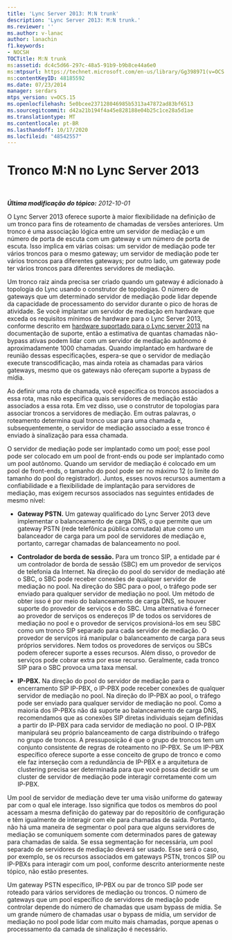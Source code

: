 ```yaml
---
title: 'Lync Server 2013: M:N trunk'
description: 'Lync Server 2013: M:N trunk.'
ms.reviewer: ''
ms.author: v-lanac
author: lanachin
f1.keywords:
- NOCSH
TOCTitle: M:N trunk
ms:assetid: dc4c5d66-297c-48a5-91b9-b9b8ce44a6e0
ms:mtpsurl: https://technet.microsoft.com/en-us/library/Gg398971(v=OCS.15)
ms:contentKeyID: 48185592
ms.date: 07/23/2014
manager: serdars
mtps_version: v=OCS.15
ms.openlocfilehash: 5e0bcee237128046985b5313a47872ad83bf6513
ms.sourcegitcommit: d42a21b194f4a45e828188e04b25c1ce28a5d1ae
ms.translationtype: MT
ms.contentlocale: pt-BR
ms.lasthandoff: 10/17/2020
ms.locfileid: "48542557"
---
```

# <a name="mn-trunk-in-lync-server-2013"></a>Tronco M:N no Lync Server 2013

<div data-xmlns="http://www.w3.org/1999/xhtml">

<div class="topic" data-xmlns="http://www.w3.org/1999/xhtml" data-msxsl="urn:schemas-microsoft-com:xslt" data-cs="https://msdn.microsoft.com/">

<div data-asp="https://msdn2.microsoft.com/asp">



</div>

<div id="mainSection">

<div id="mainBody">

<span> </span>

_**Última modificação do tópico:** 2012-10-01_

O Lync Server 2013 oferece suporte à maior flexibilidade na definição de um tronco para fins de roteamento de chamadas de versões anteriores. Um tronco é uma associação lógica entre um servidor de mediação e um número de porta de escuta com um gateway e um número de porta de escuta. Isso implica em várias coisas: um servidor de mediação pode ter vários troncos para o mesmo gateway; um servidor de mediação pode ter vários troncos para diferentes gateways; por outro lado, um gateway pode ter vários troncos para diferentes servidores de mediação.

Um tronco raiz ainda precisa ser criado quando um gateway é adicionado à topologia do Lync usando o construtor de topologias. O número de gateways que um determinado servidor de mediação pode lidar depende da capacidade de processamento do servidor durante o pico de horas de atividade. Se você implantar um servidor de mediação em hardware que exceda os requisitos mínimos de hardware para o Lync Server 2013, conforme descrito em [hardware suportado para o Lync server 2013](lync-server-2013-supported-hardware.md) na documentação de suporte, então a estimativa de quantas chamadas não-bypass ativas podem lidar com um servidor de mediação autônomo é aproximadamente 1000 chamadas. Quando implantado em hardware de reunião dessas especificações, espera-se que o servidor de mediação execute transcodificação, mas ainda roteia as chamadas para vários gateways, mesmo que os gateways não ofereçam suporte a bypass de mídia.

Ao definir uma rota de chamada, você especifica os troncos associados a essa rota, mas não especifica quais servidores de mediação estão associados a essa rota. Em vez disso, use o construtor de topologias para associar troncos a servidores de mediação. Em outras palavras, o roteamento determina qual tronco usar para uma chamada e, subsequentemente, o servidor de mediação associado a esse tronco é enviado à sinalização para essa chamada.

O servidor de mediação pode ser implantado como um pool; esse pool pode ser colocado em um pool de front-ends ou pode ser implantado como um pool autônomo. Quando um servidor de mediação é colocado em um pool de front-ends, o tamanho do pool pode ser no máximo 12 (o limite do tamanho do pool do registrador). Juntos, esses novos recursos aumentam a confiabilidade e a flexibilidade de implantação para servidores de mediação, mas exigem recursos associados nas seguintes entidades de mesmo nível:

  - **Gateway PSTN.** Um gateway qualificado do Lync Server 2013 deve implementar o balanceamento de carga DNS, o que permite que um gateway PSTN (rede telefônica pública comutada) atue como um balanceador de carga para um pool de servidores de mediação e, portanto, carregar chamadas de balanceamento no pool.

  - **Controlador de borda de sessão.** Para um tronco SIP, a entidade par é um controlador de borda de sessão (SBC) em um provedor de serviços de telefonia da Internet. Na direção do pool do servidor de mediação até o SBC, o SBC pode receber conexões de qualquer servidor de mediação no pool. Na direção do SBC para o pool, o tráfego pode ser enviado para qualquer servidor de mediação no pool. Um método de obter isso é por meio do balanceamento de carga DNS, se houver suporte do provedor de serviços e do SBC. Uma alternativa é fornecer ao provedor de serviços os endereços IP de todos os servidores de mediação no pool e o provedor de serviços provisioná-los em seu SBC como um tronco SIP separado para cada servidor de mediação. O provedor de serviços irá manipular o balanceamento de carga para seus próprios servidores. Nem todos os provedores de serviços ou SBCs podem oferecer suporte a esses recursos. Além disso, o provedor de serviços pode cobrar extra por esse recurso. Geralmente, cada tronco SIP para o SBC provoca uma taxa mensal.

  - **IP-PBX.** Na direção do pool do servidor de mediação para o encerramento SIP IP-PBX, o IP-PBX pode receber conexões de qualquer servidor de mediação no pool. Na direção do IP-PBX ao pool, o tráfego pode ser enviado para qualquer servidor de mediação no pool. Como a maioria dos IP-PBXs não dá suporte ao balanceamento de carga DNS, recomendamos que as conexões SIP diretas individuais sejam definidas a partir do IP-PBX para cada servidor de mediação no pool. O IP-PBX manipulará seu próprio balanceamento de carga distribuindo o tráfego no grupo de troncos. A pressuposição é que o grupo de troncos tem um conjunto consistente de regras de roteamento no IP-PBX. Se um IP-PBX específico oferece suporte a esse conceito de grupo de tronco e como ele faz interseção com a redundância de IP-PBX e a arquitetura de clustering precisa ser determinada para que você possa decidir se um cluster de servidor de mediação pode interagir corretamente com um IP-PBX.

Um pool de servidor de mediação deve ter uma visão uniforme do gateway par com o qual ele interage. Isso significa que todos os membros do pool acessam a mesma definição do gateway par do repositório de configuração e têm igualmente de interagir com ele para chamadas de saída. Portanto, não há uma maneira de segmentar o pool para que alguns servidores de mediação se comuniquem somente com determinados pares de gateway para chamadas de saída. Se essa segmentação for necessária, um pool separado de servidores de mediação deverá ser usado. Esse será o caso, por exemplo, se os recursos associados em gateways PSTN, troncos SIP ou IP-PBXs para interagir com um pool, conforme descrito anteriormente neste tópico, não estão presentes.

Um gateway PSTN específico, IP-PBX ou par de tronco SIP pode ser roteado para vários servidores de mediação ou troncos. O número de gateways que um pool específico de servidores de mediação pode controlar depende do número de chamadas que usam bypass de mídia. Se um grande número de chamadas usar o bypass de mídia, um servidor de mediação no pool pode lidar com muito mais chamadas, porque apenas o processamento da camada de sinalização é necessário.

</div>

<span> </span>

</div>

</div>

</div>

